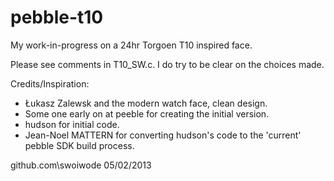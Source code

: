 pebble-t10
==========

My work-in-progress on a 24hr Torgoen T10 inspired face.

Please see comments in T10_SW.c.  I do try to be clear on the choices made.

Credits/Inspiration:
*  Łukasz Zalewsk and the modern watch face, clean design.
*  Some one early on at peeble for creating the initial version.
*  hudson for initial code.
*  Jean-Noel MATTERN for converting hudson's code to the 'current' pebble SDK build process.

github.com\swoiwode
05/02/2013
